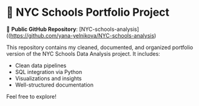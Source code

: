 # 📎 NYC Schools Portfolio Project

🔗 **Public GitHub Repository**: [NYC-schools-analysis]((https://github.com/yana-yelnikova/NYC-schools-analysis)

This repository contains my cleaned, documented, and organized portfolio version of the NYC Schools Data Analysis project. It includes:

- Clean data pipelines  
- SQL integration via Python  
- Visualizations and insights  
- Well-structured documentation  

Feel free to explore!
